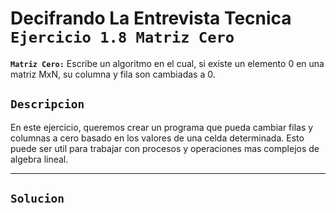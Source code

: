 # Decifrando La Entrevista Tecnica `Ejercicio 1.8 Matriz Cero`

**`Matriz Cero:`** Escribe un algoritmo en el cual, si existe un elemento 0 en una matriz MxN, su columna y fila son cambiadas a 0. 

## `Descripcion`
En este ejercicio, queremos crear un programa que pueda cambiar filas y columnas a cero basado en los valores de una celda determinada. Esto puede ser util para trabajar con procesos y operaciones mas complejos de algebra lineal. 

---

## `Solucion`
